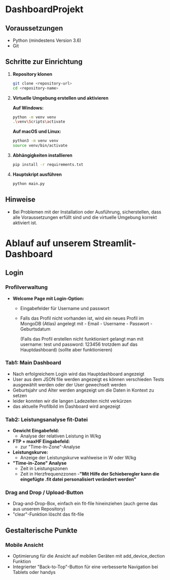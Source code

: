 # DashboardProjekt

## Voraussetzungen

- Python (mindestens Version 3.6)
- Git

## Schritte zur Einrichtung

1. **Repository klonen**

    ```bash
    git clone <repository-url>
    cd <repository-name>
    ```

2. **Virtuelle Umgebung erstellen und aktivieren**

    **Auf Windows:**

    ```bash
    python -m venv venv
    .\venv\Scripts\activate
    ```

    **Auf macOS und Linux:**

    ```bash
    python3 -m venv venv
    source venv/bin/activate
    ```

3. **Abhängigkeiten installieren**

    ```bash
    pip install -r requirements.txt
    ```

4. **Hauptskript ausführen**

    ```bash
    python main.py
    ```

## Hinweise

- Bei Problemen mit der Installation oder Ausführung, sicherstellen, dass alle Voraussetzungen erfüllt sind und die virtuelle Umgebung korrekt aktiviert ist.



# Ablauf auf unserem Streamlit-Dashboard

## Login

### Profilverwaltung
- **Welcome Page mit Login-Option:**
  - Eingabefelder für Username und passwort
  - Falls das Profil nicht vorhanden ist, wird ein neues Profil im MongoDB (Atlas) angelegt mit
                - Email
                - Username
                - Passwort
                - Geburtsdatum
    
    (Falls das Profil erstellen nicht funktioniert gelangt man mit username: test und password: 123456 trotzdem auf das Hauptdashboard)
    (sollte aber funktionieren)


### Tab1: Main Dashboard
- Nach erfolgreichem Login wird das Hauptdashboard angezeigt
- User aus dem JSON file werden angezeigt es können verschieden Tests ausgewählt werden oder der User gewechselt werden
- Geburtsjahr und Alter werden angezeigt um die Daten in Kontext zu setzen 
- leider konnten wir die langen Ladezeiten nicht verkürzen
- das aktuelle Profilbild im Dashboard wird angezeigt



### Tab2: Leistungsanalyse fit-Datei
- **Gewicht Eingabefeld:**
  - Analyse der relativen Leistung in W/kg
- **FTP + maxHF Eingabefeld:**
  - zur "Time-In-Zone"-Analyse
- **Leistungskurve:**
  - Anzeige der Leistungskurve wahlweise in W oder W/kg
- **"Time-in-Zone" Analyse**
  - Zeit in Leistungszonen
  - Zeit in Herzfrequenzzonen
-**"Mit Hilfe der Schieberegler kann die eingefügte .fit datei personalisiert verändert werden"**
    
### Drag and Drop / Upload-Button
- Drag-and-Drop-Box, einfach ein fit-file hineinziehen (auch gerne das aus unserem Repository)
- "clear"-Funktion löscht das fit-file

## Gestalterische Punkte

### Mobile Ansicht
- Optimierung für die Ansicht auf mobilen Geräten mit add_device_dection Funktion
- Integrierter "Back-to-Top"-Button für eine verbesserte Navigation bei Tablets oder handys



